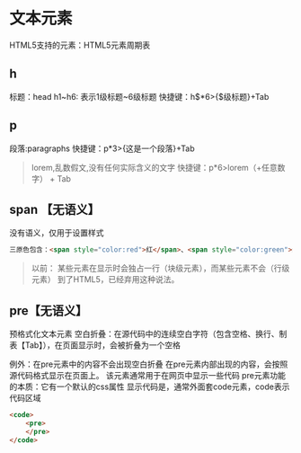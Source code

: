 # 文本元素

HTML5支持的元素：HTML5元素周期表

##  h
标题：head
h1~h6: 表示1级标题~6级标题
快捷键：h$*6>{$级标题}+Tab


## p
段落:paragraphs
快捷键：p*3>{这是一个段落}+Tab
>lorem,乱数假文,没有任何实际含义的文字
快捷键：p*6>lorem（+任意数字） + Tab


## span 【无语义】

没有语义，仅用于设置样式
```html
三原色包含：<span style="color:red">红</span>、<span style="color:green">绿</span>、<span style="color:blue">蓝</span>
```
>以前： 某些元素在显示时会独占一行（块级元素），而某些元素不会（行级元素）
> 到了HTML5，已经弃用这种说法。


## pre【无语义】

预格式化文本元素
空白折叠：在源代码中的连续空白字符（包含空格、换行、制表【Tab】），在页面显示时，会被折叠为一个空格

例外：在pre元素中的内容不会出现空白折叠
在pre元素内部出现的内容，会按照源代码格式显示在页面上。
该元素通常用于在网页中显示一些代码
pre元素功能的本质：它有一个默认的css属性
显示代码是，通常外面套code元素，code表示代码区域
```html
<code>
    <pre>
    </pre>
</code>
```


